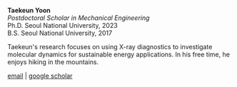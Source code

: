 **Taekeun Yoon**  
*Postdoctoral Scholar in Mechanical Engineering*  
Ph.D. Seoul National University, 2023  
B.S. Seoul National University, 2017

Taekeun's research focuses on using X-ray diagnostics to investigate molecular dynamics for sustainable energy applications. In his free time, he enjoys hiking in the mountains.

[email](mailto:@tkyoon@stanford.edu) \| [google scholar](https://scholar.google.com/citations?user=e3rIMH4AAAAJ&hl=en&oi=ao)